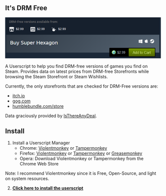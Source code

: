 ## It's DRM Free

![screenshot](https://raw.githubusercontent.com/kevinfiol/its-drm-free/master/dist/screencap.png)

A Userscript to help you find DRM-free versions of games you find on Steam. Provides data on latest prices from DRM-free Storefronts while browsing the Steam Storefront or Steam Wishlists.

Currently, the only storefronts that are checked for DRM-Free versions are:

* [itch.io](https://itch.io)
* [gog.com](https://gog.com)
* [humblebundle.com/store](https://www.humblebundle.com/store/)

Data graciously provided by [IsThereAnyDeal](https://isthereanydeal.com).

## Install

1. Install a Userscript Manager
    * Chrome: [Violentmonkey](https://chrome.google.com/webstore/detail/violentmonkey/jinjaccalgkegednnccohejagnlnfdag) or [Tampermonkey](https://chrome.google.com/webstore/detail/tampermonkey/dhdgffkkebhmkfjojejmpbldmpobfkfo)
    * Firefox: [Violentmonkey](https://addons.mozilla.org/en-US/firefox/addon/violentmonkey/) or [Tampermonkey](https://addons.mozilla.org/en-US/firefox/addon/tampermonkey/) or [Greasemonkey](https://addons.mozilla.org/en-US/firefox/addon/greasemonkey/)
    * Opera: Download Violentmonkey or Tampermonkey from the Chrome Web Store

Note: I recommend Violentmonkey since it is Free, Open-Source, and light on system resources.

2. **[Click here to install the userscript](https://raw.githubusercontent.com/kevinfiol/its-drm-free/master/dist/its-drm-free.user.js)**